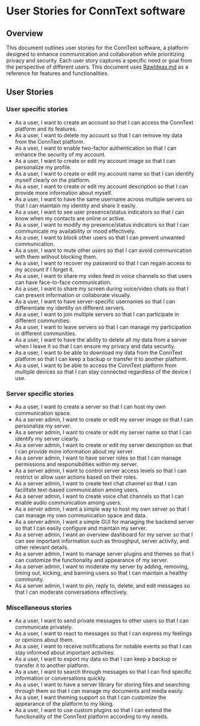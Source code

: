 # User Stories for ConnText software

## Overview
This document outlines user stories for the ConnText software, a platform designed to enhance communication and collaboration while prioritizing privacy and security. Each user story captures a specific need or goal from the perspective of different users. This document uses [RawIdeas.md](RawIdeas) as a reference for features and functionalities.

## User Stories

### User specific stories
- As a user, I want to create an account so that I can access the ConnText platform and its features.
- As a user, I want to delete my account so that I can remove my data from the ConnText platform.
- As a user, I want to enable two-factor authentication so that I can enhance the security of my account.
- As a user, I want to create or edit my account image so that I can personalize my profile.
- As a user, I want to create or edit my account name so that I can identify myself clearly on the platform.
- As a user, I want to create or edit my account description so that I can provide more information about myself.
- As a user, I want to have the same username across multiple servers so that I can maintain my identity and share it easily.
- As a user, I want to see user presence/status indicators so that I can know when my contacts are online or active.
- As a user, I want to modify my presence/status indicators so that I can communicate my availability or mood effectively.
- As a user, I want to block other users so that I can prevent unwanted communication.
- As a user, I want to mute other users so that I can avoid communication with them without blocking them.
- As a user, I want to recover my password so that I can regain access to my account if I forget it.
- As a user, I want to share my video feed in voice channels so that users can have face-to-face communication.
- As a user, I want to share my screen during voice/video chats so that I can present information or collaborate visually.
- As a user, I want to have server-specific usernames so that I can differentiate my identity on different servers.
- As a user, I want to join multiple servers so that I can participate in different communities.
- As a user, I want to leave servers so that I can manage my participation in different communities.
- As a user, I want to have the ability to delete all my data from a server when I leave it so that I can ensure my privacy and data security.
- As a user, I want to be able to download my data from the ConnText platform so that I can keep a backup or transfer it to another platform.
- As a user, I want to be able to access the ConnText platform from multiple devices so that I can stay connected regardless of the device I use.

### Server specific stories
- As a user, I want to create a server so that I can host my own communication space.
- As a server admin, I want to create or edit my server image so that I can personalize my server.
- As a server admin, I want to create or edit my server name so that I can identify my server clearly.
- As a server admin, I want to create or edit my server description so that I can provide more information about my server.
- As a server admin, I want to have server roles so that I can manage permissions and responsibilities within my server.
- As a server admin, I want to control server access levels so that I can restrict or allow user actions based on their roles.
- As a server admin, I want to create text chat channel so that I can facilitate text-based communication among users.
- As a server admin, I want to create voice chat channels so that I can enable audio communication among users.
- As a server admin, I want a simple way to host my own server so that I can manage my own communication space and data.
- As a server admin, I want a simple GUI for managing the backend server so that I can easily configure and maintain my server.
- As a server admin, I want an overview dashboard for my server so that I can see important information such as throughput, server activity, and other relevant details.
- As a server admin, I want to manage server plugins and themes so that I can customize the functionality and appearance of my server.
- As a server admin, I want to moderate my server by adding, removing, timing out, kicking, and banning users so that I can maintain a healthy community.
- As a server admin, I want to pin, reply to, delete, and edit messages so that I can moderate conversations effectively.

### Miscellaneous stories
- As a user, I want to send private messages to other users so that I can communicate privately.
- As a user, I want to react to messages so that I can express my feelings or opinions about them.
- As a user, I want to receive notifications for notable events so that I can stay informed about important activities.
- As a user, I want to export my data so that I can keep a backup or transfer it to another platform.
- As a user, I want to search through messages so that I can find specific information or conversations quickly.
- As a user, I want to have a server library for storing files and searching through them so that I can manage my documents and media easily.
- As a user, I want theming support so that I can customize the appearance of the platform to my liking.
- As a user, I want to use custom plugins so that I can extend the functionality of the ConnText platform according to my needs.